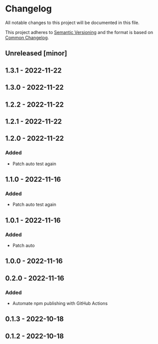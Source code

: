# Changelog

All notable changes to this project will be documented in this file.

This project adheres to [Semantic Versioning](https://semver.org/spec/v2.0.0.html) and the format is based on [Common Changelog](https://common-changelog.org).

## Unreleased [minor]

## 1.3.1 - 2022-11-22

## 1.3.0 - 2022-11-22

## 1.2.2 - 2022-11-22

## 1.2.1 - 2022-11-22

## 1.2.0 - 2022-11-22
### Added
- Patch auto test again

## 1.1.0 - 2022-11-16
### Added
- Patch auto test again

## 1.0.1 - 2022-11-16
### Added
- Patch auto

## 1.0.0 - 2022-11-16

## 0.2.0 - 2022-11-16
### Added
- Automate npm publishing with GitHub Actions

## 0.1.3 - 2022-10-18

## 0.1.2 - 2022-10-18
